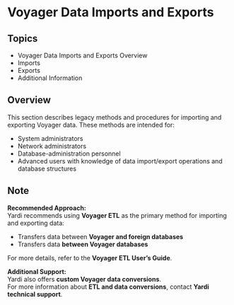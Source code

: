 # Voyager Data Imports and Exports

## Topics

- Voyager Data Imports and Exports Overview
- Imports
- Exports
- Additional Information

## Overview

This section describes legacy methods and procedures for importing and exporting Voyager data. These methods are intended for:

- System administrators
- Network administrators
- Database-administration personnel
- Advanced users with knowledge of data import/export operations and database structures

## Note

**Recommended Approach:**  
Yardi recommends using **Voyager ETL** as the primary method for importing and exporting data:

- Transfers data between **Voyager and foreign databases**
- Transfers data **between Voyager databases**

For more details, refer to the **Voyager ETL User’s Guide**.

**Additional Support:**  
Yardi also offers **custom Voyager data conversions**.  
For more information about **ETL and data conversions**, contact **Yardi technical support**.
